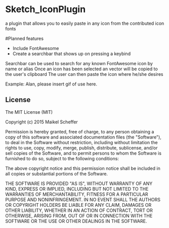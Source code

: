 # Sketch_IconPlugin
a plugin that allows you to easily paste in any icon from the contributed icon fonts

#Planned features

+ Include FontAwesome
+ Create a searchbar that shows up on pressing a keybind

Searchbar can be used to search for any known FontAwesome icon by name or alias
Once an icon has been selected an vector will be copied to the user's clipboard
The user can then paste the icon where he/she desires

Example:
Alan, please insert gif of use here. 


License
--------------------------------------------------------

The MIT License (MIT)

Copyright (c) 2015 Maikel Scheffer

Permission is hereby granted, free of charge, to any person obtaining a copy
of this software and associated documentation files (the "Software"), to deal
in the Software without restriction, including without limitation the rights
to use, copy, modify, merge, publish, distribute, sublicense, and/or sell
copies of the Software, and to permit persons to whom the Software is
furnished to do so, subject to the following conditions:

The above copyright notice and this permission notice shall be included in all
copies or substantial portions of the Software.

THE SOFTWARE IS PROVIDED "AS IS", WITHOUT WARRANTY OF ANY KIND, EXPRESS OR
IMPLIED, INCLUDING BUT NOT LIMITED TO THE WARRANTIES OF MERCHANTABILITY,
FITNESS FOR A PARTICULAR PURPOSE AND NONINFRINGEMENT. IN NO EVENT SHALL THE
AUTHORS OR COPYRIGHT HOLDERS BE LIABLE FOR ANY CLAIM, DAMAGES OR OTHER
LIABILITY, WHETHER IN AN ACTION OF CONTRACT, TORT OR OTHERWISE, ARISING FROM,
OUT OF OR IN CONNECTION WITH THE SOFTWARE OR THE USE OR OTHER DEALINGS IN THE
SOFTWARE.
